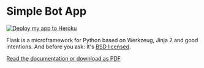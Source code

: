# Simple Bot App 

[![Deploy my app to Heroku](https://www.herokucdn.com/deploy/button.png)](https://heroku.com/deploy)

Flask is a microframework for Python based on Werkzeug, Jinja 2 and good intentions. 
And before you ask: It's [BSD licensed](http://flask.pocoo.org/docs/license/).

[Read the documentation or download as PDF](http://flask.pocoo.org/docs/0.10/)

